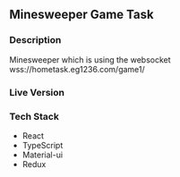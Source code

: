 ## Minesweeper Game Task

### **Description**

Minesweeper which is using the websocket wss://hometask.eg1236.com/game1/

### **Live Version**

### **Tech Stack**

- React
- TypeScript
- Material-ui
- Redux
